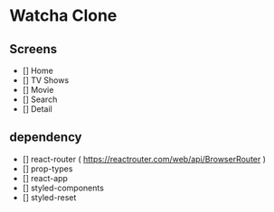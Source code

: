 # Watcha Clone

## Screens

- [] Home
- [] TV Shows
- [] Movie
- [] Search
- [] Detail

## dependency

- [] react-router ( https://reactrouter.com/web/api/BrowserRouter )
- [] prop-types
- [] react-app
- [] styled-components
- [] styled-reset
